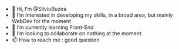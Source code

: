 - 👋 Hi, I’m @SilviuBuzea
- 👀 I’m interested in developing my skills, in a broad area, but mainly WebDev for the moment
- 🌱 I’m currently learning Front-End
- 💞️ I’m looking to collaborate on nothing at the moment
- 📫 How to reach me : good question


<!---
SilviuBuzea/SilviuBuzea is a ✨ special ✨ repository because its `README.md` (this file) appears on your GitHub profile.
You can click the Preview link to take a look at your changes.
--->

